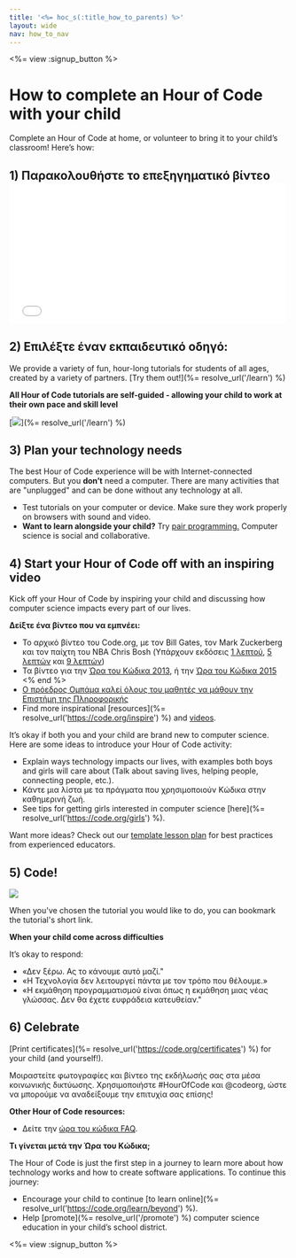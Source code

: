 ```yaml
---
title: '<%= hoc_s(:title_how_to_parents) %>'
layout: wide
nav: how_to_nav
---
```

<%= view :signup_button %>

# How to complete an Hour of Code with your child

Complete an Hour of Code at home, or volunteer to bring it to your child’s classroom! Here’s how:

## 1) Παρακολουθήστε το επεξηγηματικό βίντεο <iframe width="500" height="255" src="//www.youtube.com/embed/SrnvvWDm73k" frameborder="0" allowfullscreen mark="crwd-mark"></iframe> 

## 2) Επιλέξτε έναν εκπαιδευτικό οδηγό:

We provide a variety of fun, hour-long tutorials for students of all ages, created by a variety of partners. [Try them out!](%= resolve_url('/learn') %)

**All Hour of Code tutorials are self-guided - allowing your child to work at their own pace and skill level**

[![](/images/fit-700/tutorials.png)](%= resolve_url('/learn') %)

## 3) Plan your technology needs

The best Hour of Code experience will be with Internet-connected computers. But you **don’t** need a computer. There are many activities that are "unplugged" and can be done without any technology at all.

- Test tutorials on your computer or device. Make sure they work properly on browsers with sound and video.
- **Want to learn alongside your child?** Try [pair programming.](http://www.ncwit.org/resources/pair-programming-box-power-collaborative-learning) Computer science is social and collaborative.

## 4) Start your Hour of Code off with an inspiring video

Kick off your Hour of Code by inspiring your child and discussing how computer science impacts every part of our lives.

**Δείξτε ένα βίντεο που να εμπνέει:**

- Το αρχικό βίντεο του Code.org, με τον Bill Gates, τον Mark Zuckerberg και τον παίχτη του ΝΒΑ Chris Bosh (Υπάρχουν εκδόσεις [1 λεπτού](https://www.youtube.com/watch?v=qYZF6oIZtfc), [5 λεπτών](https://www.youtube.com/watch?v=nKIu9yen5nc) και [9 λεπτών](https://www.youtube.com/watch?v=dU1xS07N-FA))
- Τα βίντεο για την [ Ώρα του Κώδικα 2013](https://www.youtube.com/watch?v=FC5FbmsH4fw), ή την [Ώρα του Κώδικα 2015](https://www.youtube.com/watch?v=7L97YMYqLHc) <% end %>
- [Ο πρόεδρος Ομπάμα καλεί όλους του μαθητές να μάθουν την Επιστήμη της Πληροφορικής](https://www.youtube.com/watch?v=6XvmhE1J9PY)
- Find more inspirational [resources](%= resolve_url('https://code.org/inspire') %) and [videos](https://www.youtube.com/playlist?list=PLzdnOPI1iJNfpD8i4Sx7U0y2MccnrNZuP).

It’s okay if both you and your child are brand new to computer science. Here are some ideas to introduce your Hour of Code activity:

- Explain ways technology impacts our lives, with examples both boys and girls will care about (Talk about saving lives, helping people, connecting people, etc.).
- Κάντε μια λίστα με τα πράγματα που χρησιμοποιούν Κώδικα στην καθημερινή ζωή.
- See tips for getting girls interested in computer science [here](%= resolve_url('https://code.org/girls') %).

Want more ideas? Check out our [template lesson plan](/files/AfterschoolEducatorLessonPlanOutline.docx) for best practices from experienced educators.

## 5) Code!

<img src="/images/fit-700/tutorial-short-link.png" />

When you've chosen the tutorial you would like to do, you can bookmark the tutorial's short link.

**When your child come across difficulties**

It’s okay to respond:

- «Δεν ξέρω. Ας το κάνουμε αυτό μαζί."
- «Η Τεχνολογία δεν λειτουργεί πάντα με τον τρόπο που θέλουμε.»
- «Η εκμάθηση προγραμματισμού είναι όπως η εκμάθηση μιας νέας γλώσσας. Δεν θα έχετε ευφράδεια κατευθείαν."

## 6) Celebrate

[Print certificates](%= resolve_url('https://code.org/certificates') %) for your child (and yourself!).

Μοιραστείτε φωτογραφίες και βίντεο της εκδήλωσής σας στα μέσα κοινωνικής δικτύωσης. Χρησιμοποιήστε #HourOfCode και @codeorg, ώστε να μπορούμε να αναδείξουμε την επιτυχία σας επίσης!

**Other Hour of Code resources:**

- Δείτε την [ώρα του κώδικα FAQ](https://support.code.org/hc/en-us/categories/200147083-Hour-of-Code).

**Τι γίνεται μετά την Ώρα του Κώδικα;**

The Hour of Code is just the first step in a journey to learn more about how technology works and how to create software applications. To continue this journey:

- Encourage your child to continue [to learn online](%= resolve_url('https://code.org/learn/beyond') %).
- Help [promote](%= resolve_url('/promote') %) computer science education in your child’s school district.

<%= view :signup_button %>